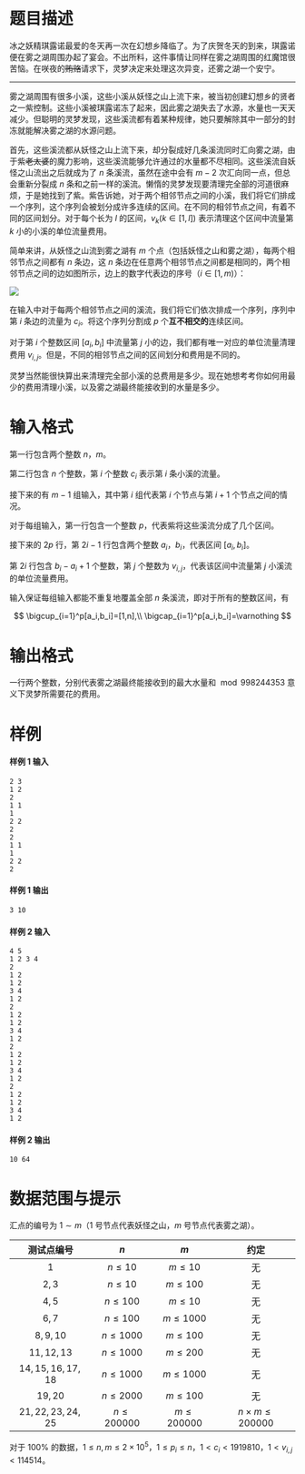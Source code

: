 
# 题目描述

冰之妖精琪露诺最爱的冬天再一次在幻想乡降临了。为了庆贺冬天的到来，琪露诺便在雾之湖周围办起了宴会。不出所料，这件事情让同样在雾之湖周围的红魔馆很苦恼。在咲夜的~~贿赂~~请求下，灵梦决定来处理这次异变，还雾之湖一个安宁。

------

雾之湖周围有很多小溪，这些小溪从妖怪之山上流下来，被当初创建幻想乡的贤者之一紫控制。这些小溪被琪露诺冻了起来，因此雾之湖失去了水源，水量也一天天减少。但聪明的灵梦发现，这些溪流都有着某种规律，她只要解除其中一部分的封冻就能解决雾之湖的水源问题。

首先，这些溪流都从妖怪之山上流下来，却分裂成好几条溪流同时汇向雾之湖，由于紫~~老太婆~~的魔力影响，这些溪流能够允许通过的水量都不尽相同。这些溪流自妖怪之山流出之后就成为了 $n$ 条溪流，虽然在途中会有 $m-2$ 次汇向同一点，但总会重新分裂成 $n$ 条和之前一样的溪流。懒惰的灵梦发现要清理完全部的河道很麻烦，于是她找到了紫。紫告诉她，对于两个相邻节点之间的小溪，我们将它们排成一个序列，这个序列会被划分成许多连续的区间。在不同的相邻节点之间，有着不同的区间划分。对于每个长为 $l$ 的区间，$v_k(k\in[1,l])$ 表示清理这个区间中流量第 $k$ 小的小溪的单位流量费用。

简单来讲，从妖怪之山流到雾之湖有 $m$ 个点（包括妖怪之山和雾之湖），每两个相邻节点之间都有 $n$ 条边，这 $n$ 条边在任意两个相邻节点之间都是相同的，两个相邻节点之间的边如图所示，边上的数字代表边的序号（$i\in[1,m)$）：

<!-- ![](/source/guoj/1171/img/aHR0cHM6Ly9pLmxvbGkubmV0LzIwMTkvMDYvMDQvNWNmNjZmM2E0MTI2MTg2MTczLnBuZw==.png) -->

![](/source/guoj/1171/img/aHR0cHM6Ly9pLmxvbGkubmV0LzIwMTkvMDYvMTMvNWQwMjQyMjY5ZWIyMTI3MDI0LnBuZw==.png)

在输入中对于每两个相邻节点之间的溪流，我们将它们依次排成一个序列，序列中第 $i$ 条边的流量为 $c_i$。将这个序列分割成 $p$ 个**互不相交的**连续区间。

对于第 $i$ 个整数区间 $[a_i,b_i]$ 中流量第 $j$ 小的边，我们都有唯一对应的单位流量清理费用 $v_{i,j}$。但是，不同的相邻节点之间的区间划分和费用是不同的。

灵梦当然能很快算出来清理完全部小溪的总费用是多少。现在她想考考你如何用最少的费用清理小溪，以及雾之湖最终能接收到的水量是多少。

# 输入格式

第一行包含两个整数 $n$，$m$。

第二行包含 $n$ 个整数，第 $i$ 个整数 $c_i$ 表示第 $i$ 条小溪的流量。

接下来的有 $m-1$ 组输入，其中第 $i$ 组代表第 $i$ 个节点与第 $i+1$ 个节点之间的情况。

对于每组输入，第一行包含一个整数 $p$，代表紫将这些溪流分成了几个区间。

接下来的 $2p$ 行，第 $2i-1$ 行包含两个整数 $a_i$，$b_i$，代表区间 $[a_i,b_i]$。

第 $2i$ 行包含 $b_i-a_i+1$ 个整数，第 $j$ 个整数为 $v_{i,j}$，代表该区间中流量第 $j$ 小溪流的单位流量费用。

输入保证每组输入都能不重复地覆盖全部 $n$ 条溪流，即对于所有的整数区间，有

$$
\bigcup_{i=1}^p[a_i,b_i]=[1,n],\\
\bigcap_{i=1}^p[a_i,b_i]=\varnothing
$$

# 输出格式

一行两个整数，分别代表雾之湖最终能接收到的最大水量和 $\bmod 998244353$ 意义下灵梦所需要花的费用。

# 样例

#### 样例 1 输入
```plain
2 3
1 2
2
1 1
1
2 2
2
2
1 1
1
2 2
2
```

#### 样例 1 输出
```plain
3 10
```

#### 样例 2 输入
```plain
4 5
1 2 3 4
2
1 2
1 2
3 4
1 2
2
1 2
1 2
3 4
1 2
2
1 2
1 2
3 4
1 2
2
1 2
1 2
3 4
1 2
```

#### 样例 2 输出
```plain
10 64
```


# 数据范围与提示

汇点的编号为 $1\sim m$（$1$ 号节点代表妖怪之山，$m$ 号节点代表雾之湖）。

|测试点编号 | $n$ | $m$|约定|
|:-:|:-:|:-:|:-:|
|$1$ |$n\leq 10$ | $m\leq 10$|无|
|$2,3$ |$n\leq 10$ | $m\leq 100$|无|
|$4,5$ |$n\leq 100$ | $m\leq 10$|无|
|$6,7$ |$n\leq 100$ | $m\leq 1000$|无|
|$8,9,10$ |$n\leq 1000$ | $m\leq 100$|无|
|$11,12,13$ |$n\leq 1000$ | $m\leq 200$|无|
|$14,15,16,17,18$ |$n\leq 1000$ | $m\leq 1000$|无|
|$19,20$ |$n\leq 2000$ | $m\leq 100$|无|
|$21,22,23,24,25$ |$n\leq 200000$ | $m\leq 200000$|$n\times m\le 200000$|

对于 $100\%$ 的数据，$1\le n,m\le 2\times 10^5$，$1\leq p_i\leq n$，$1<c_i<1919810$，$1<v_{i,j}<114514$。

